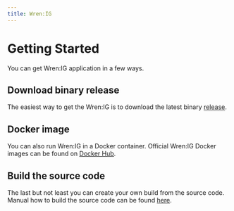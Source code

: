 ```yaml
---
title: Wren:IG
---
```



# Getting Started

You can get Wren:IG application in a few ways.


## Download binary release

The easiest way to get the Wren:IG is to download the latest binary [release](https://github.com/WrenSecurity/wrenig/releases).


## Docker image

You can also run Wren:IG in a Docker container. Official Wren:IG Docker images can be found on [Docker Hub](https://hub.docker.com/r/wrensecurity/wrenig).


## Build the source code

The last but not least you can create your own build from the source code. Manual how to build the source code can be found [here](https://github.com/WrenSecurity/wrenig/blob/main/README.md#build-the-source-code).
